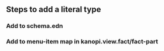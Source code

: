 ## Steps to add a literal type

### Add to schema.edn
### Add to menu-item map in kanopi.view.fact/fact-part

